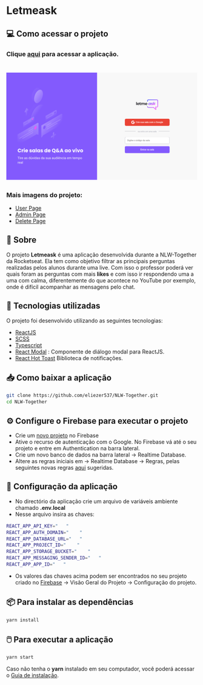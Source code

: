 <h1>
Letmeask
</h1>

## 💻 Como acessar o projeto

### Clique [aqui](https://letmeask-78eb7.web.app/) para acessar a aplicação.

<h1></h1>

<h1>
  <img src='./images/home-page.png' >
</h1>

<h3>Mais imagens do projeto:</h3>

- [User Page](./images/user-page.png)
- [Admin Page](./images/admin-page.png)
- [Delete Page](./images/delete-question.png)

## 📃 Sobre

O projeto **Letmeask** é uma aplicação desenvolvida durante a NLW-Together da Rocketseat. Ela tem como objetivo filtrar as principais perguntas realizadas pelos alunos durante uma live. Com isso o professor poderá ver quais foram as perguntas com mais **likes** e com isso ir respondendo uma a uma com calma, diferentemente do que acontece no YouTube por exemplo, onde é difícil acompanhar as mensagens pelo chat.

## 🚀 Tecnologias utilizadas

O projeto foi desenvolvido utilizando as seguintes tecnologias:

- [ReactJS](https://reactjs.org/)
- [SCSS](https://sass-lang.com/)
- [Typescript](https://www.typescriptlang.org/)
- [React Modal](https://github.com/reactjs/react-modal) : Componente de diálogo modal para ReactJS.
- [React Hot Toast](https://react-hot-toast.com/) Biblioteca de notificações.

</p>

## 📥 Como baixar a aplicação

```bash
git clone https://github.com/eliezer537/NLW-Together.git
cd NLW-Together
```
## ⚙️ Configure o Firebase para executar o projeto
- Crie um [novo projeto](https://console.firebase.google.com/?hl=pt) no Firebase
- Ative o recurso de autenticação com o Google. No Firebase vá até o seu projeto e entre em Authentication na barra lateral.
- Crie um novo banco de dados na barra lateral -> Realtime Database.
- Altere as regras iniciais em -> Realtime Database -> Regras, pelas seguintes novas regras [aqui](./database.rules.json) sugeridas.

## 📌 Configuração da aplicação
- No directório da aplicação crie um arquivo de variáveis ambiente chamado **.env.local**
- Nesse arquivo insira as chaves: 
```bash
REACT_APP_API_KEY="   "
REACT_APP_AUTH_DOMAIN="    "
REACT_APP_DATABASE_URL="   "
REACT_APP_PROJECT_ID="    "
REACT_APP_STORAGE_BUCKET="    "
REACT_APP_MESSAGING_SENDER_ID="   "
REACT_APP_APP_ID="   "
```
- Os valores das chaves acima podem ser encontrados no seu projeto criado no [Firebase](https://console.firebase.google.com/?hl=pt) -> Visão Geral do Projeto -> Configuração do projeto. 

## 📦 Para instalar as dependências
```bash
yarn install
```

## 🖱️ Para executar a aplicação

```bash
yarn start
```

Caso não tenha o **yarn** instalado em seu computador, você poderá acessar o [Guia de instalação](https://classic.yarnpkg.com/en/docs/install/#debian-stable).
